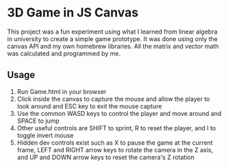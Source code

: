 # 3D Game in JS Canvas

This project was a fun experiment using what I learned from linear algebra in university to create a simple game prototype. It was done using only the canvas API and my own homebrew libraries. All the matrix and vector math was calculated and programmed by me.

## Usage

1. Run Game.html in your browser
2. Click inside the canvas to capture the mouse and allow the player to look around and ESC key to exit the mouse capture
3. Use the common WASD keys to control the player and move around and SPACE to jump
4. Other useful controls are SHIFT to sprint, R to reset the player, and I to toggle invert mouse
5. Hidden dev controls exist such as X to pause the game at the current frame, LEFT and RIGHT arrow keys to rotate the camera in the Z axis, and UP and DOWN arrow keys to reset the camera's Z rotation
